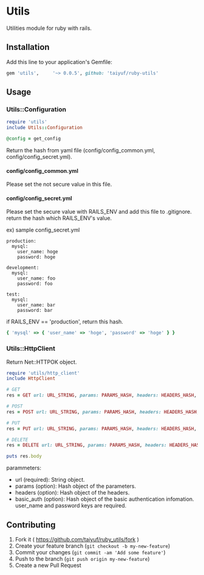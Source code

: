 # Utils

Utilities module for ruby with rails.

## Installation

Add this line to your application's Gemfile:

```ruby
gem 'utils',     '~> 0.0.5', github: 'taiyuf/ruby-utils'
```

## Usage

### Utils::Configuration

```ruby
require 'utils'
include Utils::Configuration

@config = get_config
```

Return the hash from yaml file (config/config_common.yml, config/config_secret.yml).

#### config/config_common.yml

Please set the not secure value in this file.

#### config/config_secret.yml

Please set the secure value with RAILS_ENV and add this file to .gitignore.
return the hash which RAILS_ENV's value.

ex) sample config_secret.yml

```
production:
  mysql:
    user_name: hoge
    password: hoge

development:
  mysql:
    user_name: foo
    password: foo

test:
  mysql:
    user_name: bar
    password: bar
```

if RAILS_ENV == 'production', return this hash.

```ruby
{ 'mysql' => { 'user_name' => 'hoge', 'password' => 'hoge' } }
```

### Utils::HttpClient

Return Net::HTTPOK object.

```ruby
require 'utils/http_client'
include HttpClient

# GET
res = GET url: URL_STRING, params: PARAMS_HASH, headers: HEADERS_HASH, basic_auth: BASIC_AUTH_HASH

# POST
res = POST url: URL_STRING, params: PARAMS_HASH, headers: HEADERS_HASH, basic_auth: BASIC_AUTH_HASH

# PUT
res = PUT url: URL_STRING, params: PARAMS_HASH, headers: HEADERS_HASH, basic_auth: BASIC_AUTH_HASH

# DELETE
res = DELETE url: URL_STRING, params: PARAMS_HASH, headers: HEADERS_HASH, basic_auth: BASIC_AUTH_HASH

puts res.body
```

parammeters:

* url (required):      String object.
* params (option):     Hash object of the parameters.
* headers (option):    Hash object of the headers.
* basic_auth (option): Hash object of the basic authentication infomation. user_name and password keys are required.

## Contributing

1. Fork it ( https://github.com/taiyuf/ruby_utils/fork )
2. Create your feature branch (`git checkout -b my-new-feature`)
3. Commit your changes (`git commit -am 'Add some feature'`)
4. Push to the branch (`git push origin my-new-feature`)
5. Create a new Pull Request
